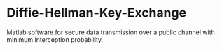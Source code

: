 # Diffie-Hellman-Key-Exchange
Matlab software for secure data transmission over a public channel with minimum interception probability.
